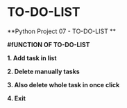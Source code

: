 # TO-DO-LIST

**Python Project 07 - TO-DO-LIST  **

**#fUNCTION OF TO-DO-LIST**

**1. Add task in list**

**2. Delete manually tasks**

**3. Also delete whole task in once click**

**4. Exit**

